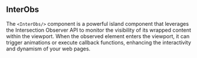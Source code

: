 ## InterObs

The `<InterObs/>` component is a powerful island component that leverages the
Intersection Observer API to monitor the visibility of its wrapped content
within the viewport. When the observed element enters the viewport, it can
trigger animations or execute callback functions, enhancing the interactivity
and dynamism of your web pages.
